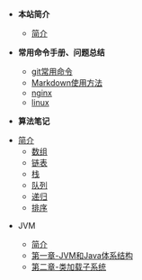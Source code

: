 + **本站简介**

  * [简介](README.md)
+ **常用命令手册、问题总结**
  * [git常用命令](handbook/git.md)
  * [Markdown使用方法](handbook/Markdown.md )
  * [nginx](handbook/nginx.md )
  * [linux](handbook/linux.md )


+ **算法笔记**
* [简介](Algorithm_notes/README.md)
  * [数组](Algorithm_notes/数组.md)
  * [链表](Algorithm_notes/链表.md)
  * [栈](Algorithm_notes/栈.md)
  * [队列](Algorithm_notes/队列.md)
  * [递归](Algorithm_notes/递归.md)
  * [排序](Algorithm_notes/排序.md)
  
+ JVM

  + [简介](jvm/README)
  + [第一章-JVM和Java体系结构](jvm/第一章-JVM和Java体系架构)
  + [第二章-类加载子系统](jvm/第2章-类加载子系统)

